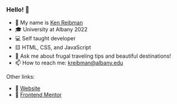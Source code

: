 ### Hello! 👋

- 📛 My name is [Ken Reibman](https://kenreibman.com)
- 🎓 University at Albany 2022
- 💻 Self taught developer
- 🟨 HTML, CSS, and JavaScript
- 💬 Ask me about frugal traveling tips and beautiful destinations!
- 📫 How to reach me: kreibman@albany.edu

Other links: 
- 🔗 [Website](https://kenreibman.com)
- 💪 [Frontend Mentor](https://www.frontendmentor.io/profile/lmaoken)

<!--
**lmaoken/lmaoken** is a ✨ _special_ ✨ repository because its `README.md` (this file) appears on your GitHub profile.

Here are some ideas to get you started:

- 🔭 I’m currently working on ...
- 🌱 I’m currently learning ...
- 👯 I’m looking to collaborate on ...
- 🤔 I’m looking for help with ...
- 💬 Ask me about ...
- 📫 How to reach me: ...
- 😄 Pronouns: ...
- ⚡ Fun fact: ...
-->
